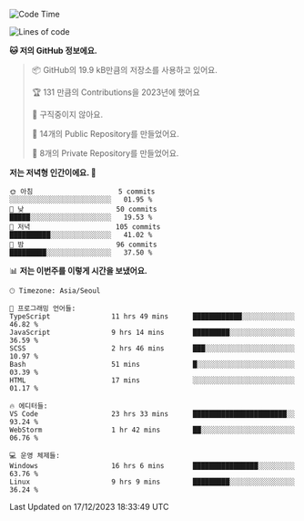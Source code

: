   <!--START_SECTION:waka-->
![Code Time](http://img.shields.io/badge/Code%20Time-303%20hrs%2031%20mins-blue)

![Lines of code](https://img.shields.io/badge/%EC%A0%80%EB%8A%94%20%EC%97%AC%ED%83%9C%EA%B9%8C%EC%A7%80%20-178.0%20thousand%20%EC%A4%84%EC%9D%98%20%EC%BD%94%EB%93%9C%EB%A5%BC%20%EC%9E%91%EC%84%B1%ED%96%88%EC%96%B4%EC%9A%94.-blue)

**🐱 저의 GitHub 정보에요.** 

> 📦 GitHub의 19.9 kB만큼의 저장소를 사용하고 있어요. 
 > 
> 🏆 131 만큼의 Contributions을 2023년에 했어요
 > 
> 🚫 구직중이지 않아요.
 > 
> 📜 14개의 Public Repository를 만들었어요. 
 > 
> 🔑 8개의 Private Repository를 만들었어요. 
 > 
**저는 저녁형 인간이에요. 🦉** 

```text
🌞 아침                     5 commits           ░░░░░░░░░░░░░░░░░░░░░░░░░   01.95 % 
🌆 낮　                     50 commits          █████░░░░░░░░░░░░░░░░░░░░   19.53 % 
🌃 저녁                     105 commits         ██████████░░░░░░░░░░░░░░░   41.02 % 
🌙 밤　                     96 commits          █████████░░░░░░░░░░░░░░░░   37.50 % 
```


📊 **저는 이번주를 이렇게 시간을 보냈어요.** 

```text
🕑︎ Timezone: Asia/Seoul

💬 프로그래밍 언어들: 
TypeScript               11 hrs 49 mins      ████████████░░░░░░░░░░░░░   46.82 % 
JavaScript               9 hrs 14 mins       █████████░░░░░░░░░░░░░░░░   36.59 % 
SCSS                     2 hrs 46 mins       ███░░░░░░░░░░░░░░░░░░░░░░   10.97 % 
Bash                     51 mins             █░░░░░░░░░░░░░░░░░░░░░░░░   03.39 % 
HTML                     17 mins             ░░░░░░░░░░░░░░░░░░░░░░░░░   01.17 % 

🔥 에디터들: 
VS Code                  23 hrs 33 mins      ███████████████████████░░   93.24 % 
WebStorm                 1 hr 42 mins        ██░░░░░░░░░░░░░░░░░░░░░░░   06.76 % 

💻 운영 체제들: 
Windows                  16 hrs 6 mins       ████████████████░░░░░░░░░   63.76 % 
Linux                    9 hrs 9 mins        █████████░░░░░░░░░░░░░░░░   36.24 % 
```


 Last Updated on 17/12/2023 18:33:49 UTC
<!--END_SECTION:waka-->
